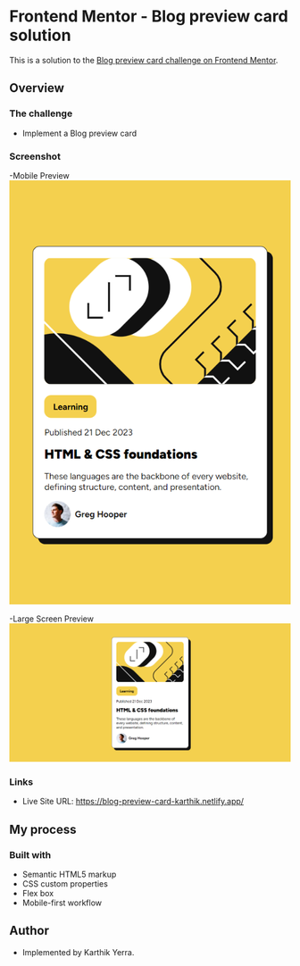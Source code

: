 # Frontend Mentor - Blog preview card solution

This is a solution to the [Blog preview card challenge on Frontend Mentor](https://www.frontendmentor.io/challenges/blog-preview-card-ckPaj01IcS).

## Overview

### The challenge

- Implement a Blog preview card

### Screenshot

-Mobile Preview
![](./Screenshots/mobile-preview.png)

-Large Screen Preview
![](./Screenshots/large-screen-preview.png)

### Links

- Live Site URL: https://blog-preview-card-karthik.netlify.app/

## My process

### Built with

- Semantic HTML5 markup
- CSS custom properties
- Flex box
- Mobile-first workflow

## Author

- Implemented by Karthik Yerra.
